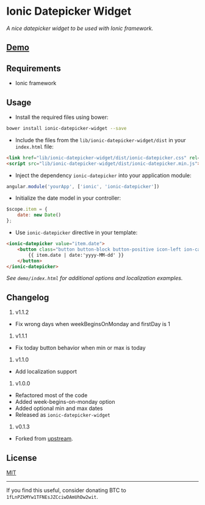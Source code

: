 # Ionic Datepicker Widget
_A nice datepicker widget to be used with Ionic framework._

## [Demo](http://cdn.rawgit.com/markomarkovic/ionic-datepicker-widget/1.1.2/demo/index.html)

## Requirements

 * Ionic framework

## Usage

 * Install the required files using bower:

```sh
bower install ionic-datepicker-widget --save
```

 * Include the files from the `lib/ionic-datepicker-widget/dist` in your `index.html` file:

```html
<link href="lib/ionic-datepicker-widget/dist/ionic-datepicker.css" rel="stylesheet">
<script src="lib/ionic-datepicker-widget/dist/ionic-datepicker.min.js"></script>
```

 * Inject the dependency `ionic-datepicker` into your application module:

```javascript
angular.module('yourApp', ['ionic', 'ionic-datepicker'])
```

 * Initialize the date model in your controller:

```javascript
$scope.item = {
    date: new Date()
};
```

 * Use `ionic-datepicker` directive in your template:

```html
<ionic-datepicker value="item.date">
    <button class="button button-block button-positive icon-left ion-calendar">
        {{ item.date | date:'yyyy-MM-dd' }}
    </button>
</ionic-datepicker>
```
  _See `demo/index.html` for additional options and localization examples._

## Changelog

 1. v1.1.2
   * Fix wrong days when weekBeginsOnMonday and firstDay is 1
 1. v1.1.1
   * Fix today button behavior when min or max is today
 1. v1.1.0
   * Add localization support
 1. v1.0.0
   * Refactored most of the code
   * Added week-begins-on-monday option
   * Added optional min and max dates
   * Released as `ionic-datepicker-widget`
 1. v0.1.3
   * Forked from [upstream](https://github.com/rajeshwarpatlolla/ionic-datepicker).

## License

[MIT](https://raw.githubusercontent.com/markomarkovic/ionic-datepicker-widget/master/LICENSE)

---

If you find this useful, consider donating BTC to `1fLnPZkMYw1TFNEsJZCciwDAmUhDw2wit`.
